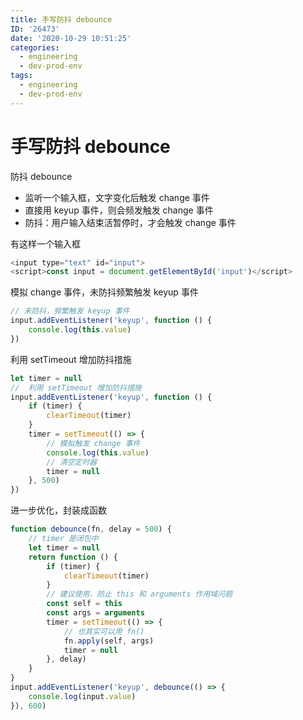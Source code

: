 ```yaml
---
title: 手写防抖 debounce
ID: '26473'
date: '2020-10-29 10:51:25'
categories:
  - engineering
  - dev-prod-env
tags:
  - engineering
  - dev-prod-env
---
```


# 手写防抖 debounce

防抖 debounce

- 监听一个输入框，文字变化后触发 change 事件
- 直接用 keyup 事件，则会频发触发 change 事件
- 防抖：用户输入结束活暂停时，才会触发 change 事件

有这样一个输入框

``` js 
<input type="text" id="input">
<script>const input = document.getElementById('input')</script>
```

模拟 change 事件，未防抖频繁触发 keyup 事件

``` js 
// 未防抖，频繁触发 keyup 事件
input.addEventListener('keyup', function () {
    console.log(this.value)
})
```

利用 setTimeout 增加防抖措施

``` js 
let timer = null
//  利用 setTimeout 增加防抖措施
input.addEventListener('keyup', function () {
    if (timer) {
        clearTimeout(timer)
    }
    timer = setTimeout(() => {
        // 模拟触发 change 事件
        console.log(this.value)
        // 清空定时器
        timer = null
    }, 500)
})
```

进一步优化，封装成函数

``` js 
function debounce(fn, delay = 500) {
    // timer 是闭包中
    let timer = null
    return function () {
        if (timer) {
            clearTimeout(timer)
        }
        // 建议使用，防止 this 和 arguments 作用域问题
        const self = this
        const args = arguments
        timer = setTimeout(() => {
            // 也其实可以用 fn()
            fn.apply(self, args)
            timer = null
        }, delay)
    }
}
input.addEventListener('keyup', debounce(() => {
    console.log(input.value)
}), 600)
```
 
 
 
 
 
 
 
 
 
 
 
 
 
 
 
 
 
 
 
 
 
 
 
 
 
